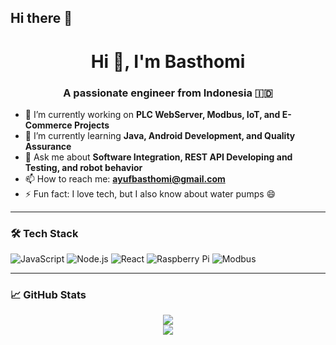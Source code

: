## Hi there 👋

<h1 align="center">Hi 👋, I'm Basthomi</h1>
<h3 align="center">A passionate engineer from Indonesia 🇮🇩</h3>

- 🔭 I’m currently working on **PLC WebServer, Modbus, IoT, and E-Commerce Projects**
- 🌱 I’m currently learning **Java, Android Development, and Quality Assurance**
- 💬 Ask me about **Software Integration, REST API Developing and Testing, and robot behavior**
- 📫 How to reach me: **ayufbasthomi@gmail.com**
- ⚡ Fun fact: I love tech, but I also know about water pumps 😄

---

### 🛠️ Tech Stack
![JavaScript](https://img.shields.io/badge/-JavaScript-black?style=flat-square&logo=javascript)
![Node.js](https://img.shields.io/badge/-Node.js-black?style=flat-square&logo=node.js)
![React](https://img.shields.io/badge/-React-black?style=flat-square&logo=react)
![Raspberry Pi](https://img.shields.io/badge/-RaspberryPi-C51A4A?style=flat-square&logo=raspberry-pi)
![Modbus](https://img.shields.io/badge/-Modbus-blue?style=flat-square)

---

### 📈 GitHub Stats

<p align="center">
  <img src="https://github-readme-stats.vercel.app/api?username=ayufbasthomi&show_icons=true&theme=radical" />
  <br/>
  <img src="https://github-readme-stats.vercel.app/api/top-langs/?username=ayufbasthomi&layout=compact&theme=radical" />
</p>

